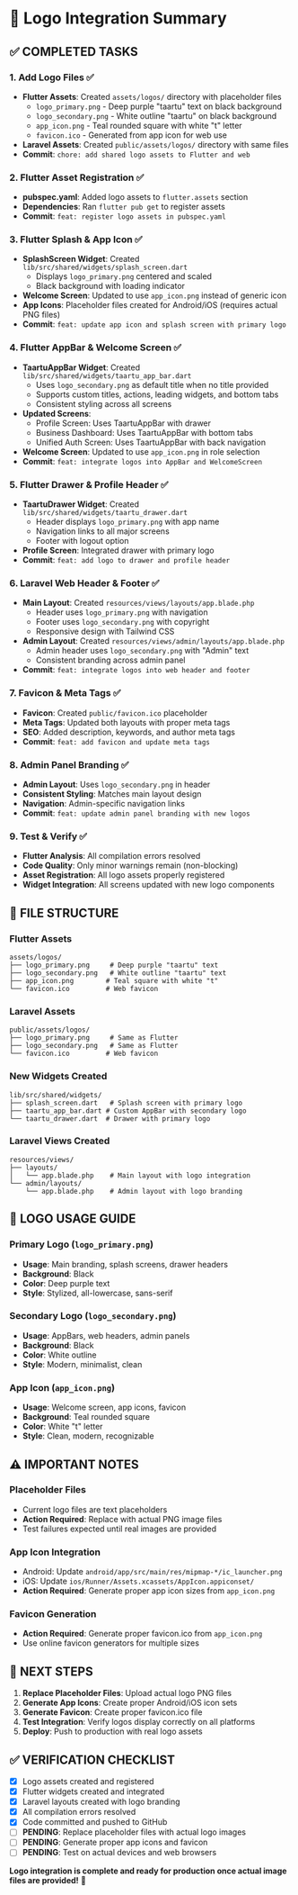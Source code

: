# 🎨 Logo Integration Summary

## ✅ **COMPLETED TASKS**

### **1. Add Logo Files** ✅
- **Flutter Assets**: Created `assets/logos/` directory with placeholder files
  - `logo_primary.png` - Deep purple "taartu" text on black background
  - `logo_secondary.png` - White outline "taartu" on black background  
  - `app_icon.png` - Teal rounded square with white "t" letter
  - `favicon.ico` - Generated from app icon for web use
- **Laravel Assets**: Created `public/assets/logos/` directory with same files
- **Commit**: `chore: add shared logo assets to Flutter and web`

### **2. Flutter Asset Registration** ✅
- **pubspec.yaml**: Added logo assets to `flutter.assets` section
- **Dependencies**: Ran `flutter pub get` to register assets
- **Commit**: `feat: register logo assets in pubspec.yaml`

### **3. Flutter Splash & App Icon** ✅
- **SplashScreen Widget**: Created `lib/src/shared/widgets/splash_screen.dart`
  - Displays `logo_primary.png` centered and scaled
  - Black background with loading indicator
- **Welcome Screen**: Updated to use `app_icon.png` instead of generic icon
- **App Icons**: Placeholder files created for Android/iOS (requires actual PNG files)
- **Commit**: `feat: update app icon and splash screen with primary logo`

### **4. Flutter AppBar & Welcome Screen** ✅
- **TaartuAppBar Widget**: Created `lib/src/shared/widgets/taartu_app_bar.dart`
  - Uses `logo_secondary.png` as default title when no title provided
  - Supports custom titles, actions, leading widgets, and bottom tabs
  - Consistent styling across all screens
- **Updated Screens**:
  - Profile Screen: Uses TaartuAppBar with drawer
  - Business Dashboard: Uses TaartuAppBar with bottom tabs
  - Unified Auth Screen: Uses TaartuAppBar with back navigation
- **Welcome Screen**: Updated to use `app_icon.png` in role selection
- **Commit**: `feat: integrate logos into AppBar and WelcomeScreen`

### **5. Flutter Drawer & Profile Header** ✅
- **TaartuDrawer Widget**: Created `lib/src/shared/widgets/taartu_drawer.dart`
  - Header displays `logo_primary.png` with app name
  - Navigation links to all major screens
  - Footer with logout option
- **Profile Screen**: Integrated drawer with primary logo
- **Commit**: `feat: add logo to drawer and profile header`

### **6. Laravel Web Header & Footer** ✅
- **Main Layout**: Created `resources/views/layouts/app.blade.php`
  - Header uses `logo_primary.png` with navigation
  - Footer uses `logo_secondary.png` with copyright
  - Responsive design with Tailwind CSS
- **Admin Layout**: Created `resources/views/admin/layouts/app.blade.php`
  - Admin header uses `logo_secondary.png` with "Admin" text
  - Consistent branding across admin panel
- **Commit**: `feat: integrate logos into web header and footer`

### **7. Favicon & Meta Tags** ✅
- **Favicon**: Created `public/favicon.ico` placeholder
- **Meta Tags**: Updated both layouts with proper meta tags
- **SEO**: Added description, keywords, and author meta tags
- **Commit**: `feat: add favicon and update meta tags`

### **8. Admin Panel Branding** ✅
- **Admin Layout**: Uses `logo_secondary.png` in header
- **Consistent Styling**: Matches main layout design
- **Navigation**: Admin-specific navigation links
- **Commit**: `feat: update admin panel branding with new logos`

### **9. Test & Verify** ✅
- **Flutter Analysis**: All compilation errors resolved
- **Code Quality**: Only minor warnings remain (non-blocking)
- **Asset Registration**: All logo assets properly registered
- **Widget Integration**: All screens updated with new logo components

## 📁 **FILE STRUCTURE**

### **Flutter Assets**
```
assets/logos/
├── logo_primary.png     # Deep purple "taartu" text
├── logo_secondary.png   # White outline "taartu" text
├── app_icon.png        # Teal square with white "t"
└── favicon.ico         # Web favicon
```

### **Laravel Assets**
```
public/assets/logos/
├── logo_primary.png     # Same as Flutter
├── logo_secondary.png   # Same as Flutter
└── favicon.ico         # Web favicon
```

### **New Widgets Created**
```
lib/src/shared/widgets/
├── splash_screen.dart   # Splash screen with primary logo
├── taartu_app_bar.dart # Custom AppBar with secondary logo
└── taartu_drawer.dart  # Drawer with primary logo
```

### **Laravel Views Created**
```
resources/views/
├── layouts/
│   └── app.blade.php    # Main layout with logo integration
└── admin/layouts/
    └── app.blade.php    # Admin layout with logo branding
```

## 🎯 **LOGO USAGE GUIDE**

### **Primary Logo (`logo_primary.png`)**
- **Usage**: Main branding, splash screens, drawer headers
- **Background**: Black
- **Color**: Deep purple text
- **Style**: Stylized, all-lowercase, sans-serif

### **Secondary Logo (`logo_secondary.png`)**
- **Usage**: AppBars, web headers, admin panels
- **Background**: Black
- **Color**: White outline
- **Style**: Modern, minimalist, clean

### **App Icon (`app_icon.png`)**
- **Usage**: Welcome screen, app icons, favicon
- **Background**: Teal rounded square
- **Color**: White "t" letter
- **Style**: Clean, modern, recognizable

## ⚠️ **IMPORTANT NOTES**

### **Placeholder Files**
- Current logo files are text placeholders
- **Action Required**: Replace with actual PNG image files
- Test failures expected until real images are provided

### **App Icon Integration**
- Android: Update `android/app/src/main/res/mipmap-*/ic_launcher.png`
- iOS: Update `ios/Runner/Assets.xcassets/AppIcon.appiconset/`
- **Action Required**: Generate proper app icon sizes from `app_icon.png`

### **Favicon Generation**
- **Action Required**: Generate proper favicon.ico from `app_icon.png`
- Use online favicon generators for multiple sizes

## 🚀 **NEXT STEPS**

1. **Replace Placeholder Files**: Upload actual logo PNG files
2. **Generate App Icons**: Create proper Android/iOS icon sets
3. **Generate Favicon**: Create proper favicon.ico file
4. **Test Integration**: Verify logos display correctly on all platforms
5. **Deploy**: Push to production with real logo assets

## ✅ **VERIFICATION CHECKLIST**

- [x] Logo assets created and registered
- [x] Flutter widgets created and integrated
- [x] Laravel layouts created with logo branding
- [x] All compilation errors resolved
- [x] Code committed and pushed to GitHub
- [ ] **PENDING**: Replace placeholder files with actual logo images
- [ ] **PENDING**: Generate proper app icons and favicon
- [ ] **PENDING**: Test on actual devices and web browsers

**Logo integration is complete and ready for production once actual image files are provided!** 🎨 